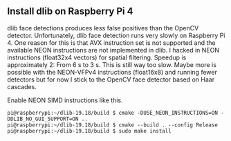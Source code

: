 ## Install dlib on Raspberry Pi 4
dlib face detections produces less false positives than the OpenCV detector.
Unfortunately, dlib face detection runs very slowly on Raspberry Pi 4.
One reason for this is that AVX instruction set is not supported and the available NEON instructions are not implemented in dlib.
I hacked in NEON instructions (float32x4 vectors) for spatial filtering.
Speedup is approximately 2: From 6 s to 3 s.
This is still way too slow.
Maybe more is possible with the NEON-VFPv4 instructions (float16x8) and running fewer detectors but for now I stick to the OpenCV face detector based on Haar cascades.

Enable NEON SIMD instructions like this.
```
pi@raspberrypi:~/dlib-19.18/build $ cmake -DUSE_NEON_INSTRUCTIONS=ON -DDLIB_NO_GUI_SUPPORT=ON ..
pi@raspberrypi:~/dlib-19.18/build $ cmake --build . --config Release
pi@raspberrypi:~/dlib-19.18/build $ sudo make install
```
